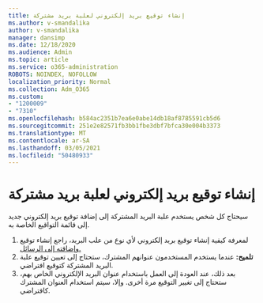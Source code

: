 ```yaml
---
title: إنشاء توقيع بريد إلكتروني لعلبة بريد مشتركة
ms.author: v-smandalika
author: v-smandalika
manager: dansimp
ms.date: 12/18/2020
ms.audience: Admin
ms.topic: article
ms.service: o365-administration
ROBOTS: NOINDEX, NOFOLLOW
localization_priority: Normal
ms.collection: Adm_O365
ms.custom:
- "1200009"
- "7310"
ms.openlocfilehash: b584ac2351b7ea6e0abe14db18af8785591cb5d6
ms.sourcegitcommit: 251e2e82571fb3bb1fbe3dbf7bfca30e004b3373
ms.translationtype: MT
ms.contentlocale: ar-SA
ms.lasthandoff: 03/05/2021
ms.locfileid: "50480933"
---
```

# <a name="create-an-email-signature-for-a-shared-mailbox"></a>إنشاء توقيع بريد إلكتروني لعلبة بريد مشتركة

سيحتاج كل شخص يستخدم علبة البريد المشتركة إلى إضافة توقيع بريد إلكتروني جديد إلى قائمة التواقيع الخاصة به.

1. لمعرفة كيفية إنشاء توقيع بريد إلكتروني لأي نوع من علب البريد، راجع إنشاء توقيع [وإضافته إلى الرسائل.](https://support.office.com/article/8ee5d4f4-68fd-464a-a1c1-0e1c80bb27f2)
2. **تلميح:** عندما يستخدم المستخدمون عنوانهم المشترك، ستحتاج إلى تعيين توقيع علبة البريد المشتركة كتوقيع افتراضي.
3. بعد ذلك، عند العودة إلى العمل باستخدام عنوان البريد الإلكتروني الخاص بهم، ستحتاج إلى تغيير التوقيع مرة أخرى. وإلا، سيتم استخدام العنوان المشترك كافتراضي.
